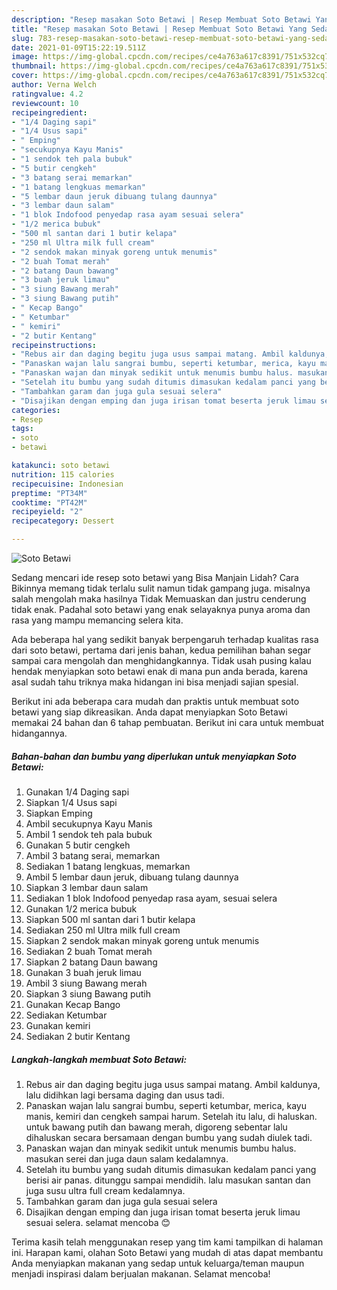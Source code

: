 ```yaml
---
description: "Resep masakan Soto Betawi | Resep Membuat Soto Betawi Yang Sedap"
title: "Resep masakan Soto Betawi | Resep Membuat Soto Betawi Yang Sedap"
slug: 783-resep-masakan-soto-betawi-resep-membuat-soto-betawi-yang-sedap
date: 2021-01-09T15:22:19.511Z
image: https://img-global.cpcdn.com/recipes/ce4a763a617c8391/751x532cq70/soto-betawi-foto-resep-utama.jpg
thumbnail: https://img-global.cpcdn.com/recipes/ce4a763a617c8391/751x532cq70/soto-betawi-foto-resep-utama.jpg
cover: https://img-global.cpcdn.com/recipes/ce4a763a617c8391/751x532cq70/soto-betawi-foto-resep-utama.jpg
author: Verna Welch
ratingvalue: 4.2
reviewcount: 10
recipeingredient:
- "1/4 Daging sapi"
- "1/4 Usus sapi"
- " Emping"
- "secukupnya Kayu Manis"
- "1 sendok teh pala bubuk"
- "5 butir cengkeh"
- "3 batang serai memarkan"
- "1 batang lengkuas memarkan"
- "5 lembar daun jeruk dibuang tulang daunnya"
- "3 lembar daun salam"
- "1 blok Indofood penyedap rasa ayam sesuai selera"
- "1/2 merica bubuk"
- "500 ml santan dari 1 butir kelapa"
- "250 ml Ultra milk full cream"
- "2 sendok makan minyak goreng untuk menumis"
- "2 buah Tomat merah"
- "2 batang Daun bawang"
- "3 buah jeruk limau"
- "3 siung Bawang merah"
- "3 siung Bawang putih"
- " Kecap Bango"
- " Ketumbar"
- " kemiri"
- "2 butir Kentang"
recipeinstructions:
- "Rebus air dan daging begitu juga usus sampai matang. Ambil kaldunya, lalu didihkan lagi bersama daging dan usus tadi."
- "Panaskan wajan lalu sangrai bumbu, seperti ketumbar, merica, kayu manis, kemiri dan cengkeh sampai harum. Setelah itu lalu, di haluskan. untuk bawang putih dan bawang merah, digoreng sebentar lalu dihaluskan secara bersamaan dengan bumbu yang sudah diulek tadi."
- "Panaskan wajan dan minyak sedikit untuk menumis bumbu halus. masukan serei dan juga daun salam kedalamnya."
- "Setelah itu bumbu yang sudah ditumis dimasukan kedalam panci yang berisi air panas. ditunggu sampai mendidih. lalu masukan santan dan juga susu ultra full cream kedalamnya."
- "Tambahkan garam dan juga gula sesuai selera"
- "Disajikan dengan emping dan juga irisan tomat beserta jeruk limau sesuai selera. selamat mencoba 😊"
categories:
- Resep
tags:
- soto
- betawi

katakunci: soto betawi 
nutrition: 115 calories
recipecuisine: Indonesian
preptime: "PT34M"
cooktime: "PT42M"
recipeyield: "2"
recipecategory: Dessert

---
```



![Soto Betawi](https://img-global.cpcdn.com/recipes/ce4a763a617c8391/751x532cq70/soto-betawi-foto-resep-utama.jpg)

Sedang mencari ide resep soto betawi yang Bisa Manjain Lidah? Cara Bikinnya memang tidak terlalu sulit namun tidak gampang juga. misalnya salah mengolah maka hasilnya Tidak Memuaskan dan justru cenderung tidak enak. Padahal soto betawi yang enak selayaknya punya aroma dan rasa yang mampu memancing selera kita.



Ada beberapa hal yang sedikit banyak berpengaruh terhadap kualitas rasa dari soto betawi, pertama dari jenis bahan, kedua pemilihan bahan segar sampai cara mengolah dan menghidangkannya. Tidak usah pusing kalau hendak menyiapkan soto betawi enak di mana pun anda berada, karena asal sudah tahu triknya maka hidangan ini bisa menjadi sajian spesial.


Berikut ini ada beberapa cara mudah dan praktis untuk membuat soto betawi yang siap dikreasikan. Anda dapat menyiapkan Soto Betawi memakai 24 bahan dan 6 tahap pembuatan. Berikut ini cara untuk membuat hidangannya.

<!--inarticleads1-->

##### Bahan-bahan dan bumbu yang diperlukan untuk menyiapkan Soto Betawi:

1. Gunakan 1/4 Daging sapi
1. Siapkan 1/4 Usus sapi
1. Siapkan  Emping
1. Ambil secukupnya Kayu Manis
1. Ambil 1 sendok teh pala bubuk
1. Gunakan 5 butir cengkeh
1. Ambil 3 batang serai, memarkan
1. Sediakan 1 batang lengkuas, memarkan
1. Ambil 5 lembar daun jeruk, dibuang tulang daunnya
1. Siapkan 3 lembar daun salam
1. Sediakan 1 blok Indofood penyedap rasa ayam, sesuai selera
1. Gunakan 1/2 merica bubuk
1. Siapkan 500 ml santan dari 1 butir kelapa
1. Sediakan 250 ml Ultra milk full cream
1. Siapkan 2 sendok makan minyak goreng untuk menumis
1. Sediakan 2 buah Tomat merah
1. Siapkan 2 batang Daun bawang
1. Gunakan 3 buah jeruk limau
1. Ambil 3 siung Bawang merah
1. Siapkan 3 siung Bawang putih
1. Gunakan  Kecap Bango
1. Sediakan  Ketumbar
1. Gunakan  kemiri
1. Sediakan 2 butir Kentang




<!--inarticleads2-->

##### Langkah-langkah membuat Soto Betawi:

1. Rebus air dan daging begitu juga usus sampai matang. Ambil kaldunya, lalu didihkan lagi bersama daging dan usus tadi.
1. Panaskan wajan lalu sangrai bumbu, seperti ketumbar, merica, kayu manis, kemiri dan cengkeh sampai harum. Setelah itu lalu, di haluskan. untuk bawang putih dan bawang merah, digoreng sebentar lalu dihaluskan secara bersamaan dengan bumbu yang sudah diulek tadi.
1. Panaskan wajan dan minyak sedikit untuk menumis bumbu halus. masukan serei dan juga daun salam kedalamnya.
1. Setelah itu bumbu yang sudah ditumis dimasukan kedalam panci yang berisi air panas. ditunggu sampai mendidih. lalu masukan santan dan juga susu ultra full cream kedalamnya.
1. Tambahkan garam dan juga gula sesuai selera
1. Disajikan dengan emping dan juga irisan tomat beserta jeruk limau sesuai selera. selamat mencoba 😊




Terima kasih telah menggunakan resep yang tim kami tampilkan di halaman ini. Harapan kami, olahan Soto Betawi yang mudah di atas dapat membantu Anda menyiapkan makanan yang sedap untuk keluarga/teman maupun menjadi inspirasi dalam berjualan makanan. Selamat mencoba!
